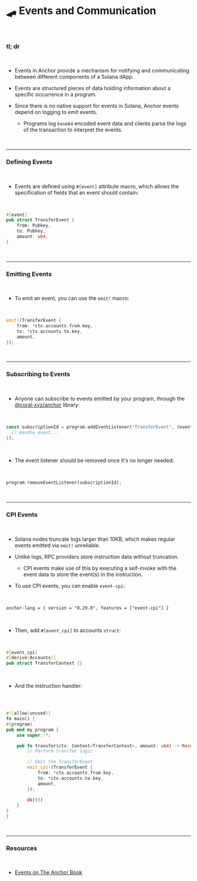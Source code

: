 # 🛹 Events and Communication

<br>

### tl; dr 

<br>

* Events in Anchor provide a mechanism for notifying and communicating between different components of a Solana dApp.

* Events are structured pieces of data holding information about a specific occurrence in a program.

* Since there is no native support for events in Solana, Anchor events depend on logging to emit events.
    - Programs log `base64` encoded event data and clients parse the logs of the transaction to interpret the events.




<br>

---

### Defining Events

<br>


* Events are defined using `#[event]` attribute macro, which allows the specification of fields that an event should contain:

<br>

```rust
#[event]
pub struct TransferEvent {
    from: Pubkey,
    to: Pubkey,
    amount: u64,
}
```

<br>

---

### Emitting Events

<br>

* To emit an event, you can use the `emit!` macro:

<br>

```rust
emit!(TransferEvent {
    from: *ctx.accounts.from.key,
    to: *ctx.accounts.to.key,
    amount,
});
```

<br>

---

### Subscribing to Events

<br>

* Anyone can subscribe to events emitted by your program, through the [@coral-xyz/anchor](@coral-xyz/anchor) library:

<br>

```rust
const subscriptionId = program.addEventListener("TransferEvent", (event) => {
  // Handle event...
});
```

<br>

* The event listener should be removed once it's no longer needed:

<br>

```rust
program.removeEventListener(subscriptionId);
```

<br>

---

### CPI Events

<br>

* Solana nodes truncate logs larger than 10KB, which makes regular events emitted via `emit!` unreliable.

* Unlike logs, RPC providers store instruction data without truncation.
    - CPI events make use of this by executing a self-invoke with the event data to store the event(s) in the instruction.

* To use CPI events, you can enable `event-cpi`:

<br>

```
anchor-lang = { version = "0.29.0", features = ["event-cpi"] }
```

<br>

* Then, add `#[event_cpi]` to accounts `struct`:

<br>

```rust
#[event_cpi]
#[derive(Accounts)]
pub struct TransferContext {}
```

<br>

* And the instruction handler:

<br>

```rust

#![allow(unused)]
fn main() {
#[program]
pub mod my_program {
    use super::*;

    pub fn transfer(ctx: Context<TransferContext>, amount: u64) -> Result<()>  {
        // Perform transfer logic

        // Emit the TransferEvent
        emit_cpi!(TransferEvent {
            from: *ctx.accounts.from.key,
            to: *ctx.accounts.to.key,
            amount,
        });

        Ok(())
    }
}
}
```

<br>

---

### Resources

<br>

* [Events on The Anchor Book](https://book.anchor-lang.com/anchor_in_depth/events.html)
